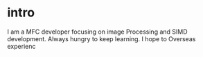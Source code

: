 # intro
I am a MFC developer focusing on image Processing and SIMD development. Always hungry to keep learning. I hope to Overseas experienc
